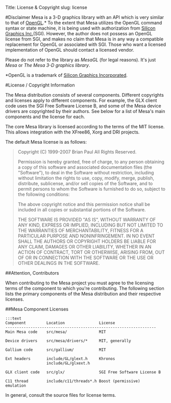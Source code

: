 Title: License & Copyright
slug: license

#Disclaimer
Mesa is a 3-D graphics library with an API which is very similar to
that of [OpenGL](https://www.opengl.org/).*
To the extent that Mesa utilizes the OpenGL command syntax or state
machine, it is being used with authorization from [Silicon Graphics Inc.](https://www.sgi.com/)(SGI).
However, the author does not possess an OpenGL license
from SGI, and makes no claim that Mesa is in any way a compatible
replacement for OpenGL or associated with SGI. Those who want a
licensed implementation of OpenGL should contact a licensed
vendor.

Please do not refer to the library as *MesaGL* (for legal
reasons). It's just *Mesa* or *The Mesa 3-D graphics
library*.


*OpenGL is a trademark of [Silicon Graphics Incorporated](https://www.sgi.com/).

#License / Copyright Information

The Mesa distribution consists of several components.  Different copyrights
and licenses apply to different components.
For example, the GLX client code uses the SGI Free Software License B, and
some of the Mesa device drivers are copyrighted by their authors.
See below for a list of Mesa's main components and the license for each.

The core Mesa library is licensed according to the terms of the MIT license.
This allows integration with the XFree86, Xorg and DRI projects.

The default Mesa license is as follows:

>Copyright (C) 1999-2007  Brian Paul   All Rights Reserved.
>
>Permission is hereby granted, free of charge, to any person obtaining a
>copy of this software and associated documentation files (the "Software"),
>to deal in the Software without restriction, including without limitation
>the rights to use, copy, modify, merge, publish, distribute, sublicense,
>and/or sell copies of the Software, and to permit persons to whom the
>Software is furnished to do so, subject to the following conditions:
>
>The above copyright notice and this permission notice shall be included
>in all copies or substantial portions of the Software.
>
>THE SOFTWARE IS PROVIDED "AS IS", WITHOUT WARRANTY OF ANY KIND, EXPRESS
>OR IMPLIED, INCLUDING BUT NOT LIMITED TO THE WARRANTIES OF MERCHANTABILITY,
>FITNESS FOR A PARTICULAR PURPOSE AND NONINFRINGEMENT.  IN NO EVENT SHALL
>THE AUTHORS OR COPYRIGHT HOLDERS BE LIABLE FOR ANY CLAIM, DAMAGES OR OTHER
>LIABILITY, WHETHER IN AN ACTION OF CONTRACT, TORT OR OTHERWISE, ARISING FROM,
>OUT OF OR IN CONNECTION WITH THE SOFTWARE OR THE USE OR OTHER DEALINGS IN THE
>SOFTWARE.

##Attention, Contributors

When contributing to the Mesa project you must agree to the licensing terms
of the component to which you're contributing.
The following section lists the primary components of the Mesa distribution
and their respective licenses.

##Mesa Component Licenses

    :::text
    Component         Location               License
    ------------------------------------------------------------------
    Main Mesa code    src/mesa/              MIT

    Device drivers    src/mesa/drivers/*     MIT, generally

    Gallium code      src/gallium/           MIT

    Ext headers       include/GL/glext.h     Khronos
                      include/GL/glxext.h

    GLX client code   src/glx/               SGI Free Software License B

    C11 thread        include/c11/threads*.h Boost (permissive)
    emulation


In general, consult the source files for license terms.